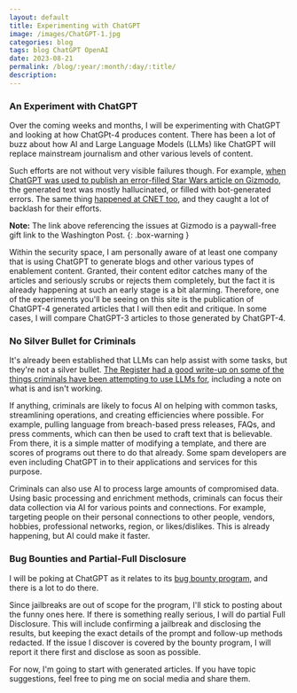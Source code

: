```yaml
---
layout: default
title: Experimenting with ChatGPT
image: /images/ChatGPT-1.jpg
categories: blog
tags: blog ChatGPT OpenAI
date: 2023-08-21
permalink: /blog/:year/:month/:day/:title/
description:
---
```

### An Experiment with ChatGPT

Over the coming weeks and months, I will be experimenting with ChatGPT and looking at how ChatGPt-4 produces content. There has been a lot of buzz about how AI and Large Language Models (LLMs) like ChatGPT will replace mainstream journalism and other various levels of content.

Such efforts are not without very visible failures though. For example, [when ChatGPT was used to publish an error-filled Star Wars article on Gizmodo](https://wapo.st/3E1Bl7N), the generated text was mostly hallucinated, or filled with bot-generated errors. The same thing [happened at CNET too](https://futurism.com/cnet-ai-errors), and they caught a lot of backlash for their efforts.

**Note:** The link above referencing the issues at Gizmodo is a paywall-free gift link to the Washington Post.
{: .box-warning }

Within the security space, I am personally aware of at least one company that is using ChatGPT to generate blogs and other various types of enablement content. Granted, their content editor catches many of the articles and seriously scrubs or rejects them completely, but the fact it is already happening at such an early stage is a bit alarming. Therefore, one of the experiments you'll be seeing on this site is the publication of ChatGPT-4 generated articles that I will then edit and critique. In some cases, I will compare ChatGPT-3 articles to those generated by ChatGPT-4.

### No Silver Bullet for Criminals

It's already been established that LLMs can help assist with some tasks, but they're not a silver bullet. [The Register had a good write-up on some of the things criminals have been attempting to use LLMs for](https://www.theregister.com/2023/08/18/ai_malware_truth/), including a note on what is and isn't working.

If anything, criminals are likely to focus AI on helping with common tasks, streamlining operations, and creating efficiencies where possible. For example, pulling language from breach-based press releases, FAQs, and press comments, which can then be used to craft text that is believable. From there, it  is a simple matter of modifying a template, and there are scores of programs out there to do that already. Some spam developers are even including ChatGPT in to their applications and services for this purpose.

Criminals can also use AI to process large amounts of compromised data. Using basic processing and enrichment methods, criminals can focus their data collection via AI for various points and connections. For example, targeting people on their personal connections to other people, vendors, hobbies, professional networks, region, or likes/dislikes. This is already happening, but AI could make it faster.

### Bug Bounties and Partial-Full Disclosure

I will be poking at ChatGPT as it relates to its [bug bounty program](https://bugcrowd.com/openai), and there is a lot to do there.

Since jailbreaks are out of scope for the program, I'll stick to posting about the funny ones here. If there is something really serious, I will do partial Full Disclosure. This will include confirming a jailbreak and disclosing the results, but keeping the exact details of the prompt and follow-up methods redacted. If the issue I discover is covered by the bounty program, I will report it there first and disclose as soon as possible.

For now, I'm going to start with generated articles. If you have topic suggestions, feel free to ping me on social media and share them.
